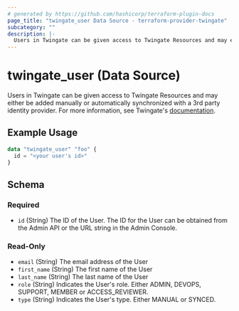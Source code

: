 ```yaml
---
# generated by https://github.com/hashicorp/terraform-plugin-docs
page_title: "twingate_user Data Source - terraform-provider-twingate"
subcategory: ""
description: |-
  Users in Twingate can be given access to Twingate Resources and may either be added manually or automatically synchronized with a 3rd party identity provider. For more information, see Twingate's documentation https://docs.twingate.com/docs/users.
---
```


# twingate_user (Data Source)

Users in Twingate can be given access to Twingate Resources and may either be added manually or automatically synchronized with a 3rd party identity provider. For more information, see Twingate's [documentation](https://docs.twingate.com/docs/users).

## Example Usage

```terraform
data "twingate_user" "foo" {
  id = "<your user's id>"
}
```

<!-- schema generated by tfplugindocs -->
## Schema

### Required

- `id` (String) The ID of the User. The ID for the User can be obtained from the Admin API or the URL string in the Admin Console.

### Read-Only

- `email` (String) The email address of the User
- `first_name` (String) The first name of the User
- `last_name` (String) The last name of the User
- `role` (String) Indicates the User's role. Either ADMIN, DEVOPS, SUPPORT, MEMBER or ACCESS_REVIEWER.
- `type` (String) Indicates the User's type. Either MANUAL or SYNCED.
